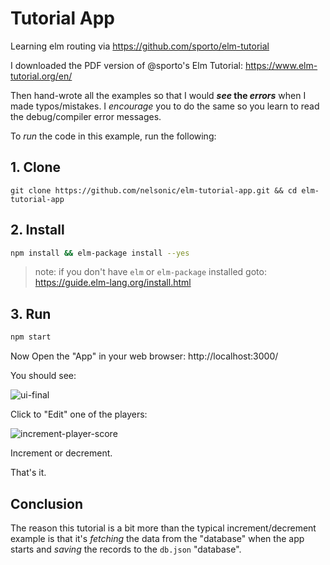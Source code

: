 # Tutorial App

Learning elm routing via https://github.com/sporto/elm-tutorial

I downloaded the PDF version of @sporto's Elm Tutorial: https://www.elm-tutorial.org/en/

Then hand-wrote all the examples 
so that I would **_see_ the _errors_** when I made typos/mistakes. 
I _encourage_ you to do the same so you learn 
to read the debug/compiler error messages.

To _run_ the code in this example, run the following:

## 1. Clone
```
git clone https://github.com/nelsonic/elm-tutorial-app.git && cd elm-tutorial-app
```

## 2. Install

```sh
npm install && elm-package install --yes
```

> note: if you don't have `elm` or `elm-package` installed goto: https://guide.elm-lang.org/install.html

## 3. Run

```sh
npm start
```

Now Open the "App" in your web browser: http://localhost:3000/

You should see:

![ui-final](https://user-images.githubusercontent.com/194400/33899479-846362a2-df63-11e7-96e3-85a3616991c8.png)

Click to "Edit" one of the players:

![increment-player-score](https://user-images.githubusercontent.com/194400/33900060-348410f4-df65-11e7-97d6-150e12d54f09.png)

Increment or decrement.

That's it.

## Conclusion

The reason this tutorial is a bit more 
than the typical increment/decrement example is that it's 
_fetching_ the data from the "database" when the app starts
and _saving_ the records to the `db.json` "database".